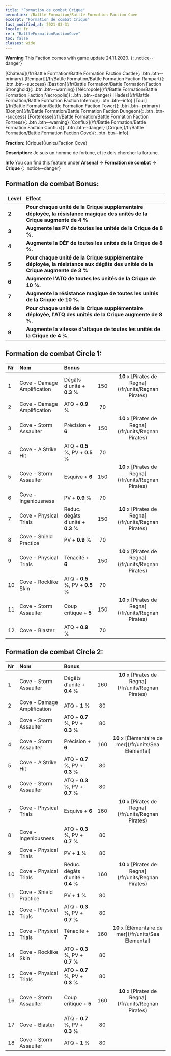 ```yaml
---
title: "Formation de combat Crique"
permalink: /Battle Formation/Battle Formation Faction Cove
excerpt: "Formation de combat Crique"
last_modified_at: 2021-03-31
locale: fr
ref: "BattleFormationFactionCove"
toc: false
classes: wide
---
```

**Warning** This Faction comes with game update 24.11.2020.
{: .notice--danger}

 [Château](/fr/Battle Formation/Battle Formation Faction Castle){: .btn .btn--primary} [Rempart](/fr/Battle Formation/Battle Formation Faction Rampart){: .btn .btn--success} [Bastion](/fr/Battle Formation/Battle Formation Faction Stronghold){: .btn .btn--warning} [Nécropole](/fr/Battle Formation/Battle Formation Faction Necropolis){: .btn .btn--danger} [Hadès](/fr/Battle Formation/Battle Formation Faction Inferno){: .btn .btn--info} [Tour](/fr/Battle Formation/Battle Formation Faction Tower){: .btn .btn--primary} [Donjon](/fr/Battle Formation/Battle Formation Faction Dungeon){: .btn .btn--success} [Forteresse](/fr/Battle Formation/Battle Formation Faction Fortress){: .btn .btn--warning} [Conflux](/fr/Battle Formation/Battle Formation Faction Conflux){: .btn .btn--danger} [Crique](/fr/Battle Formation/Battle Formation Faction Cove){: .btn .btn--info} 

  **Fraction:** [Crique](/units/Faction Cove)

  **Description:** Je suis un homme de fortune, et je dois chercher la fortune.

**Info** You can find this feature under **Arsenal** -> **Formation de combat** -> **Crique** 
{: .notice--danger}

## Formation de combat Bonus:

  | Level |         Effect        |
  |:------|:---------------------|
  | **2** | **Pour chaque unité de la Crique supplémentaire déployée, la résistance magique des unités de la Crique augmente de 4 %** |
  | **3** | **Augmente les PV de toutes les unités de la Crique de 8 %.** |
  | **4** | **Augmente la DÉF de toutes les unités de la Crique de 8 %.** |
  | **5** | **Pour chaque unité de la Crique supplémentaire déployée, la résistance aux dégâts des unités de la Crique augmente de 3 %** |
  | **6** | **Augmente l'ATQ de toutes les unités de la Crique de 10 %.** |
  | **7** | **Augmente la résistance magique de toutes les unités de la Crique de 10 %.** |
  | **8** | **Pour chaque unité de la Crique supplémentaire déployée, l'ATQ des unités de la Crique augmente de 8 %.** |
  | **9** | **Augmente la vitesse d'attaque de toutes les unités de la Crique de 4 %.** |

## Formation de combat Circle 1:

  |  Nr  |  Nom   |  Bonus  | <i class="fas fa-flask"/>  |  <i class="fab fa-optin-monster"/> |
  |:-----|:--------------------|:---------|:-----------------:|:----------------:|
  | 1 | Cove - Damage Amplification | Dégâts d'unité + **0.3** % | 150 |  **10** x [Pirates de Regna](/fr/units/Regnan Pirates) |
  | 2 | Cove - Damage Amplification | ATQ + **0.9** % | 70 |   |
  | 3 | Cove - Storm Assaulter | Précision + **6**  | 150 |  **10** x [Pirates de Regna](/fr/units/Regnan Pirates) |
  | 4 | Cove - A Strike Hit | ATQ + **0.5** %, PV + **0.5** % | 70 |   |
  | 5 | Cove - Storm Assaulter | Esquive + **6**  | 150 |  **10** x [Pirates de Regna](/fr/units/Regnan Pirates) |
  | 6 | Cove - Ingeniousness | PV + **0.9** % | 70 |   |
  | 7 | Cove - Physical Trials | Réduc. dégâts d'unité + **0.3** % | 150 |  **10** x [Pirates de Regna](/fr/units/Regnan Pirates) |
  | 8 | Cove - Shield Practice | PV + **0.9** % | 70 |   |
  | 9 | Cove - Physical Trials | Ténacité + **6**  | 150 |  **10** x [Pirates de Regna](/fr/units/Regnan Pirates) |
  | 10 | Cove - Rocklike Skin | ATQ + **0.5** %, PV + **0.5** % | 70 |   |
  | 11 | Cove - Storm Assaulter | Coup critique + **5**  | 150 |  **10** x [Pirates de Regna](/fr/units/Regnan Pirates) |
  | 12 | Cove - Blaster | ATQ + **0.9** % | 70 |   |
  


## Formation de combat Circle 2:

  |  Nr  |  Nom   |  Bonus  | <i class="fas fa-flask"/>  |  <i class="fab fa-optin-monster"/> |
  |:-----|:--------------------|:---------|:-----------------:|:----------------:|
  | 1 | Cove - Storm Assaulter | Dégâts d'unité + **0.4** % | 160 |  **10** x [Pirates de Regna](/fr/units/Regnan Pirates) |
  | 2 | Cove - Damage Amplification | ATQ + **1** % | 80 |   |
  | 3 | Cove - Storm Assaulter | ATQ + **0.7** %, PV + **0.3** % | 80 |   |
  | 4 | Cove - Storm Assaulter | Précision + **6**  | 160 |  **10** x [Élémentaire de mer](/fr/units/Sea Elemental) |
  | 5 | Cove - A Strike Hit | ATQ + **0.7** %, PV + **0.3** % | 80 |   |
  | 6 | Cove - Storm Assaulter | ATQ + **0.3** %, PV + **0.7** % | 80 |   |
  | 7 | Cove - Physical Trials | Esquive + **6**  | 160 |  **10** x [Pirates de Regna](/fr/units/Regnan Pirates) |
  | 8 | Cove - Ingeniousness | ATQ + **0.3** %, PV + **0.7** % | 80 |   |
  | 9 | Cove - Physical Trials | PV + **1** % | 80 |   |
  | 10 | Cove - Physical Trials | Réduc. dégâts d'unité + **0.4** % | 160 |  **10** x [Pirates de Regna](/fr/units/Regnan Pirates) |
  | 11 | Cove - Shield Practice | PV + **1** % | 80 |   |
  | 12 | Cove - Physical Trials | ATQ + **0.3** %, PV + **0.7** % | 80 |   |
  | 13 | Cove - Physical Trials | Ténacité + **7**  | 160 |  **10** x [Élémentaire de mer](/fr/units/Sea Elemental) |
  | 14 | Cove - Rocklike Skin | ATQ + **0.3** %, PV + **0.7** % | 80 |   |
  | 15 | Cove - Physical Trials | ATQ + **0.7** %, PV + **0.3** % | 80 |   |
  | 16 | Cove - Storm Assaulter | Coup critique + **5**  | 160 |  **10** x [Pirates de Regna](/fr/units/Regnan Pirates) |
  | 17 | Cove - Blaster | ATQ + **0.7** %, PV + **0.3** % | 80 |   |
  | 18 | Cove - Storm Assaulter | ATQ + **1** % | 80 |   |
  

